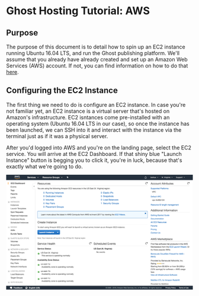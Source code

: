 # Ghost Hosting Tutorial: AWS

## Purpose

The purpose of this document is to detail how to spin up an EC2 instance running Ubuntu 16.04 LTS, and run the Ghost publishing platform. We'll assume that you already have already created and set up an Amazon Web Services (AWS) account. If not, you can find information on how to do that [here](https://aws.amazon.com/premiumsupport/knowledge-center/create-and-activate-aws-account/).

## Configuring the EC2 Instance

The first thing we need to do is configure an EC2 instance. In case you're not familiar yet, an EC2 instance is a virtual server that's hosted on Amazon's infrastructure. EC2 isntances come pre-installed with an operating system (Ubuntu 16.04 LTS in our case), so once the instance has been launched, we can SSH into it and interact with the instance via the terminal just as if it was a physical server.

After you'd logged into AWS and you're on the landing page, select the EC2 service. You will arrive at the EC2 Dashboard. If that shiny blue "Launch Instance" button is begging you to click it, you're in luck, because that's exactly what we're going to do.

![image of EC2 Dashboard](images/1_EC2_Home.png)